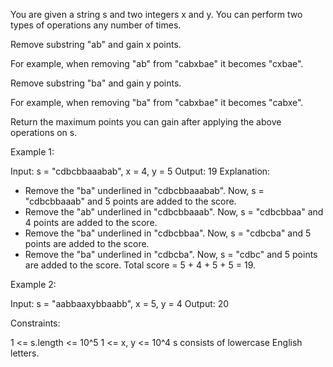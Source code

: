 You are given a string s and two integers x and y. You can perform two types
of operations any number of times.


Remove substring "ab" and gain x points.


For example, when removing "ab" from "cabxbae" it becomes
"cxbae".


Remove substring "ba" and gain y points.

For example, when removing "ba" from "cabxbae" it becomes
"cabxe".




Return the maximum points you can gain after applying the above operations on
s.


Example 1:


Input: s = "cdbcbbaaabab", x = 4, y = 5
Output: 19
Explanation:
- Remove the "ba" underlined in "cdbcbbaaabab". Now, s = "cdbcbbaaab" and 5
points are added to the score.
- Remove the "ab" underlined in "cdbcbbaaab". Now, s = "cdbcbbaa" and 4
points are added to the score.
- Remove the "ba" underlined in "cdbcbbaa". Now, s = "cdbcba" and 5 points
are added to the score.
- Remove the "ba" underlined in "cdbcba". Now, s = "cdbc" and 5 points are
added to the score.
Total score = 5 + 4 + 5 + 5 = 19.

Example 2:


Input: s = "aabbaaxybbaabb", x = 5, y = 4
Output: 20



Constraints:


1 <= s.length <= 10^5
1 <= x, y <= 10^4
s consists of lowercase English letters.




